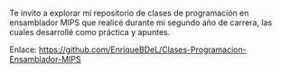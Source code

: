 Te invito a explorar mi repositorio de clases de programación en ensamblador MIPS que realicé durante mi segundo año de carrera, las cuales desarrollé como práctica y apuntes.

Enlace: https://github.com/EnriqueBDeL/Clases-Programacion-Ensamblador-MIPS

